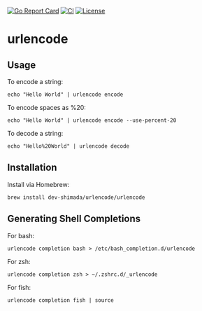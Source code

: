 [![Go Report Card](https://goreportcard.com/badge/github.com/dev-shimada/urlencode)](https://goreportcard.com/report/github.com/dev-shimada/urlencode)
[![CI](https://github.com/dev-shimada/urlencode/actions/workflows/CI.yaml/badge.svg)](https://github.com/dev-shimada/urlencode/actions/workflows/CI.yaml)
[![License](https://img.shields.io/badge/License-BSD%203--Clause-blue.svg)](https://github.com/dev-shimada/urlencode/blob/master/LICENSE)

# urlencode

## Usage
To encode a string:
```
echo "Hello World" | urlencode encode
```
To encode spaces as %20:
```
echo "Hello World" | urlencode encode --use-percent-20
```
To decode a string:
```
echo "Hello%20World" | urlencode decode
```

## Installation
Install via Homebrew:
```
brew install dev-shimada/urlencode/urlencode
```

## Generating Shell Completions
For bash:
```
urlencode completion bash > /etc/bash_completion.d/urlencode
```
For zsh:
```
urlencode completion zsh > ~/.zshrc.d/_urlencode
```
For fish:
```
urlencode completion fish | source
```
